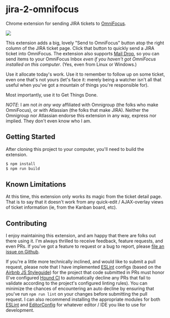 # jira-2-omnifocus

Chrome extension for sending JIRA tickets to [OmniFocus](https://www.omnigroup.com/omnifocus).

<a href="https://travis-ci.org/prometheas/svn-wc-attendant"><img src="https://travis-ci.org/prometheas/svn-wc-attendant.svg"></a>

This extension adds a big, lovely "Send to OmniFocus" button atop the right column of the JIRA ticket page.  Click that button to quickly send a JIRA ticket into OmniFocus.  The extension also supports [Mail Drop](http://www.omnigroup.com/blog/deliver-actions-to-your-omnifocus-inbox-with-mail-drop), so you can send items to your OmniFocus Inbox _even if you haven't got OmniFocus installed on this computer_. (Yes, even from Linux or Windows.)

Use it allocate today's work.  Use it to remember to follow up on some ticket, even one that's not yours (let's face it: merely being a watcher isn't all that useful when you've got a mountain of things you're responsible for).

Most importantly, use it to Get Things Done.

*NOTE*: I am not _in any way_ affiliated with Omnigroup (the folks who make OmniFocus), or with Atlassian (the folks that make JIRA).  Neither the Omnigroup nor Atlassian endorse this extension in any way, express nor implied.  They don't even know who I am.


## Getting Started

After cloning this project to your computer, you'll need to build the extension.

```sh
$ npm install
$ npm run build
```

## Known Limitations

At this time, this extension only works its magic from the ticket detail page.  That is to say that it doesn't work from any quick-edit / AJAX-overlay views of ticket information (ie, from the Kanban board, etc).


## Contributing

I enjoy maintaining this extension, and am happy that there are folks out there using it.  I'm always thrilled to receive feedback, feature requests, and even PRs.  If you've got a feature to request or a bug to report, please [file an issue on Github](https://github.com/prometheas/jira-2-omnifocus/issues).

If you're a little more technically inclined, and would like to submit a pull request, please note that I have implemented [ESLint](http://eslint.org) configs (based on the [Airbnb JS Styleguide](https://github.com/airbnb/javascript)) for the project that code submitted in PRs must honor (I've configured [Hound CI](https://houndci.com/) to automatically decline any PRs that fail to validate according to the project's configured linting rules).  You can minimize the chances of encountering an auto decline by ensuring that you've run `npm run lint` on your changes before submitting the pull request.  I can also recommend installing the appropriate modules for both [ESLint](http://eslint.org/docs/user-guide/integrations) and [EditorConfig](http://editorconfig.org/#download) for whatever editor / IDE you like to use for development.
